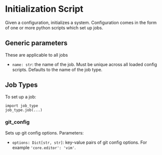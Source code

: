# Initialization Script

Given a configuration, initializes a system. Configuration comes in the form of one or more python scripts which set up jobs.

## Generic parameters
These are applicable to all jobs
- `name: str`: the name of the job. Must be unique across all loaded config scripts. Defaults to the name of the job type.

## Job Types
To set up a job:
```python3
import job_type
job_type.job(...)
```

### git_config
Sets up git config options. Parameters:
- `options: Dict[str, str]`: key-value pairs of git config options. For example `'core.editor': 'vim'`.
